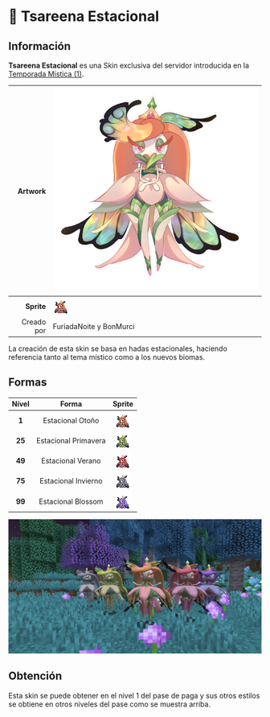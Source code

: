 # 🥇 Tsareena Estacional

## Información

**Tsareena Estacional** es una Skin exclusiva del servidor introducida en la [Temporada Mística (1)](./).

|                     **Artwork** | ![Artwork de Tsareena Estacional](../../images/pokemon/temporada-1/Estacional.png)                                                                                    |
| ------------------------------: | -------------------------------------------------------------------------------------------------------------------------------------- |
|                      **Sprite** | ![Sprite de Tsareena Estacional](../../images/pokemon/temporada-1/Estacional1-sprite.png)                                                          |                                                                                                             |
|                      Creado por | FuriadaNoite y BonMurci                                                                                                                |

La creación de esta skin se basa en hadas estacionales, haciendo referencia tanto al tema místico como a los nuevos biomas.

## Formas

|  Nível |  Forma |                                            Sprite                                           |
| :----: | :----: | :-----------------------------------------------------------------------------------------: |
| **1** | Estacional Otoño |        ![Sprite de Tsareena Estacional Otoño](../../images/pokemon/temporada-1/Estacional1-sprite.png)        |
| **25** | Estacional Primavera |  ![Sprite de Tsareena Estacional Primavera](../../images/pokemon/temporada-1/Estacional2-sprite.png)  |
| **49** | Estacional Verano | ![Sprite de Tsareena Estacional Verano](../../images/pokemon/temporada-1/Estacional3-sprite.png) |
| **75** | Estacional Invierno | ![Sprite de Tsareena Estacional Invierno](../../images/pokemon/temporada-1/Estacional4-sprite.png) |
| **99** | Estacional Blossom | ![Sprite de Tsareena Estacional Blossom](../../images/pokemon/temporada-1/Estacional5-sprite.png) |

![Formas de Tsareena Estacional](../../images/pokemon/temporada-1/Estacional-formas.png)

## Obtención

Esta skin se puede obtener en el nivel 1 del pase de paga y sus otros estilos se obtiene en otros niveles del pase como se muestra arriba.
